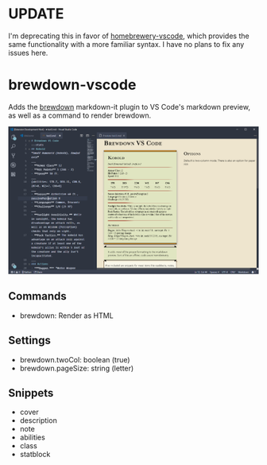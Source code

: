 # UPDATE
I'm deprecating this in favor of [homebrewery-vscode](https://github.com/OfficerHalf/homebrewery-vscode), which provides the same functionality with a more familiar syntax. I have no plans to fix any issues here.

# brewdown-vscode
Adds the [brewdown](https://github.com/trwolfe13/brewdown) markdown-it plugin to VS Code's markdown preview, as well as a command to render brewdown.

![preview](https://github.com/OfficerHalf/brewdown-vscode/raw/master/Preview.PNG)

## Commands
- brewdown: Render as HTML

## Settings
- brewdown.twoCol: boolean (true)
- brewdown.pageSize: string (letter)

## Snippets
- cover
- description
- note
- abilities
- class
- statblock
